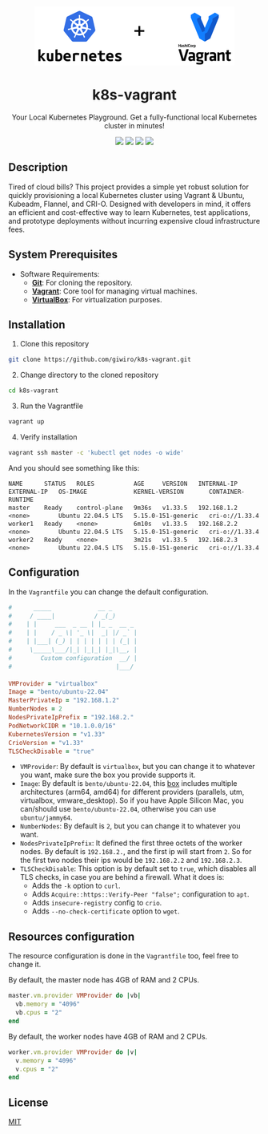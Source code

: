 <div align="center">
    <img src="https://raw.githubusercontent.com/giwiro/k8s-vagrant/main/resources/logo.png" alt="logo" width="400" />
    <h1>k8s-vagrant</h1>
    <p>Your Local Kubernetes Playground. Get a fully-functional local Kubernetes cluster in minutes!</p>
</div>

<p align="center">
    <a href="https://github.com/kubernetes/kubernetes" alt="Kubernetes"><img src="https://img.shields.io/github/v/release/kubernetes/kubernetes?filter=v1.33.4&label=kubernetes" /></a>
    <a href="https://github.com/flannel-io/flannel" alt="Flannel"><img src="https://img.shields.io/github/v/release/flannel-io/flannel?label=flannel" /></a>
    <a href="https://github.com/cri-o/cri-o" alt="Crio"><img src="https://img.shields.io/github/v/release/cri-o/cri-o?filter=v1.33.4&label=cri-o" /></a>
    <a href="https://github.com/giwiro/k8s-vagrant/blob/main/LICENSE" alt="MIT"><img src="https://img.shields.io/github/license/giwiro/k8s-vagrant" /></a>
</p>

<!---
[![Kubernetes GitHub Release][kubernetes-badge]][kubernetes-url]
[![Crio GitHub Release][crio-badge]][crio-url]
[![Flannel GitHub Release][flannel-badge]][flannel-url]
[![GitHub License][license-badge]][license-url]
-->

## Description

Tired of cloud bills?
This project provides a simple yet robust solution for quickly provisioning a local Kubernetes
cluster using Vagrant & Ubuntu, Kubeadm, Flannel, and CRI-O. Designed with developers in mind, it offers an efficient
and cost-effective way to learn Kubernetes, test applications, and prototype deployments without incurring expensive
cloud infrastructure fees.

## System Prerequisites

- Software Requirements:
    - **[Git](https://git-scm.com/)**: For cloning the repository.
    - **[Vagrant](https://developer.hashicorp.com/vagrant)**: Core tool for managing virtual machines.
    - **[VirtualBox](https://www.virtualbox.org/)**: For virtualization purposes.


## Installation

1. Clone this repository

```bash
git clone https://github.com/giwiro/k8s-vagrant.git
```

2. Change directory to the cloned repository

```bash
cd k8s-vagrant
```

3. Run the Vagrantfile

```bash
vagrant up
```

4. Verify installation

```bash
vagrant ssh master -c 'kubectl get nodes -o wide'
```

And you should see something like this:

```
NAME      STATUS   ROLES           AGE     VERSION   INTERNAL-IP   EXTERNAL-IP   OS-IMAGE             KERNEL-VERSION       CONTAINER-RUNTIME
master    Ready    control-plane   9m36s   v1.33.5   192.168.1.2   <none>        Ubuntu 22.04.5 LTS   5.15.0-151-generic   cri-o://1.33.4
worker1   Ready    <none>          6m10s   v1.33.5   192.168.2.2   <none>        Ubuntu 22.04.5 LTS   5.15.0-151-generic   cri-o://1.33.4
worker2   Ready    <none>          3m21s   v1.33.5   192.168.2.3   <none>        Ubuntu 22.04.5 LTS   5.15.0-151-generic   cri-o://1.33.4
```

## Configuration

In the `Vagrantfile` you can change the default configuration.

```ruby
#      _____             __ _
#     / ____|           / _(_)
#    | |     ___  _ __ | |_ _  __ _
#    | |    / _ \| '_ \|  _| |/ _` |
#    | |___| (_) | | | | | | | (_| |
#     \_____\___/|_| |_|_| |_|\__, |
#        Custom configuration  __/ |
#                             |___/

VMProvider = "virtualbox"
Image = "bento/ubuntu-22.04"
MasterPrivateIp = "192.168.1.2"
NumberNodes = 2
NodesPrivateIpPrefix = "192.168.2."
PodNetworkCIDR = "10.1.0.0/16"
KubernetesVersion = "v1.33"
CrioVersion = "v1.33"
TLSCheckDisable = "true"
```

- `VMProvider`: By default is `virtualbox`, but you can change it to whatever you want, make sure the box you provide
supports it.
- `Image`: By default is `bento/ubuntu-22.04`, this [box](https://portal.cloud.hashicorp.com/vagrant/discover/bento/ubuntu-22.04)
includes multiple architectures (arm64, amd64) for different providers (parallels, utm, virtualbox, vmware_desktop).
So if you have Apple Silicon Mac, you can/should use `bento/ubuntu-22.04`, otherwise you can use `ubuntu/jammy64`.
- `NumberNodes`: By default is `2`, but you can change it to whatever you want.
- `NodesPrivateIpPrefix`: It defined the first three octets of the worker nodes. By default is `192.168.2.`, and the
first ip will start from `2`. So for the first two nodes
their ips would be `192.168.2.2` and `192.168.2.3`.
- `TLSCheckDisable`: This option is by default set to `true`, which disables all TLS checks, in case you are behind a
firewall. What it does is:
  - Adds the `-k` option to `curl`.
  - Adds `Acquire::https::Verify-Peer "false";` configuration to `apt`.
  - Adds `insecure-registry` config to `crio`.
  - Adds `--no-check-certificate` option to `wget`.


## Resources configuration

The resource configuration is done in the `Vagrantfile` too, feel free to change it.

By default, the master node has 4GB of RAM and 2 CPUs.
```ruby
master.vm.provider VMProvider do |vb|
  vb.memory = "4096"
  vb.cpus = "2"
end
```

By default, the worker nodes have 4GB of RAM and 2 CPUs.
```ruby
worker.vm.provider VMProvider do |v|
  v.memory = "4096"
  v.cpus = "2"
end
```

## License

[MIT](LICENSE)


[kubernetes-badge]: https://img.shields.io/github/v/release/kubernetes/kubernetes?filter=v1.33.4&label=kubernetes
[kubernetes-url]: https://github.com/kubernetes/kubernetes

[flannel-badge]: https://img.shields.io/github/v/release/flannel-io/flannel?label=flannel
[flannel-url]: https://github.com/flannel-io/flannel

[crio-badge]: https://img.shields.io/github/v/release/cri-o/cri-o?filter=v1.33.4&label=cri-o
[crio-url]: https://github.com/cri-o/cri-o

[license-badge]: https://img.shields.io/github/license/giwiro/k8s-vagrant
[license-url]: https://github.com/giwiro/k8s-vagrant/blob/main/LICENSE
